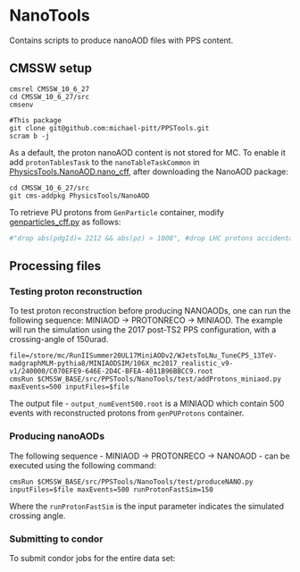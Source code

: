 # NanoTools

Contains scripts to produce nanoAOD files with PPS content.

## CMSSW setup
```
cmsrel CMSSW_10_6_27
cd CMSSW_10_6_27/src
cmsenv

#This package
git clone git@github.com:michael-pitt/PPSTools.git
scram b -j
```

As a default, the proton nanoAOD content is not stored for MC. To enable it add `protonTablesTask` to the `nanoTableTaskCommon` in [PhysicsTools.NanoAOD.nano_cff](https://github.com/cms-sw/cmssw/blob/master/PhysicsTools/NanoAOD/python/nano_cff.py), after downloading the NanoAOD package: 
```
cd CMSSW_10_6_27/src
git cms-addpkg PhysicsTools/NanoAOD
```
To retrieve PU protons from `GenParticle` container, modify [genparticles_cff.py](https://github.com/cms-sw/cmssw/blob/master/PhysicsTools/NanoAOD/python/genparticles_cff.py) as follows:
```python
#"drop abs(pdgId)= 2212 && abs(pz) > 1000", #drop LHC protons accidentally added by previous keeps
```

## Processing files

### Testing proton reconstruction

To test proton reconstruction before producing NANOAODs, one can run the following sequence: MINIAOD -> PROTONRECO -> MINIAOD. The example will run the simulation using the 2017 post-TS2 PPS configuration, with a crossing-angle of 150urad.

```
file=/store/mc/RunIISummer20UL17MiniAODv2/WJetsToLNu_TuneCP5_13TeV-madgraphMLM-pythia8/MINIAODSIM/106X_mc2017_realistic_v9-v1/240000/C070EFE9-646E-2D4C-BFEA-4011B96BBCC9.root
cmsRun $CMSSW_BASE/src/PPSTools/NanoTools/test/addProtons_miniaod.py maxEvents=500 inputFiles=$file
```

The output file - `output_numEvent500.root` is a MINIAOD which contain 500 events with reconstructed protons from `genPUProtons` container.

### Producing nanoAODs

The following sequence - MINIAOD -> PROTONRECO -> NANOAOD - can be executed using the following command:
```
cmsRun $CMSSW_BASE/src/PPSTools/NanoTools/test/produceNANO.py inputFiles=$file maxEvents=500 runProtonFastSim=150
```

Where the `runProtonFastSim` is the input parameter indicates the simulated crossing angle.

### Submitting to condor

To submit condor jobs for the entire data set:
